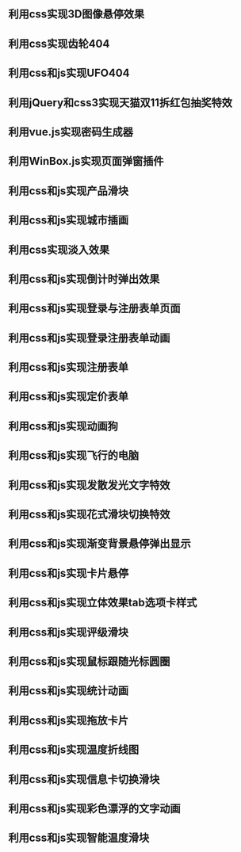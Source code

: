 ## 利用css实现3D图像悬停效果
## 利用css实现齿轮404
## 利用css和js实现UFO404
## 利用jQuery和css3实现天猫双11拆红包抽奖特效
## 利用vue.js实现密码生成器
## 利用WinBox.js实现页面弹窗插件
## 利用css和js实现产品滑块
## 利用css和js实现城市插画
## 利用css实现淡入效果
## 利用css和js实现倒计时弹出效果
## 利用css和js实现登录与注册表单页面
## 利用css和js实现登录注册表单动画
## 利用css和js实现注册表单
## 利用css和js实现定价表单
## 利用css和js实现动画狗
## 利用css和js实现飞行的电脑
## 利用css和js实现发散发光文字特效
## 利用css和js实现花式滑块切换特效
## 利用css和js实现渐变背景悬停弹出显示
## 利用css和js实现卡片悬停
## 利用css和js实现立体效果tab选项卡样式
## 利用css和js实现评级滑块
## 利用css和js实现鼠标跟随光标圆圈
## 利用css和js实现统计动画
## 利用css和js实现拖放卡片
## 利用css和js实现温度折线图
## 利用css和js实现信息卡切换滑块
## 利用css和js实现彩色漂浮的文字动画
## 利用css和js实现智能温度滑块
